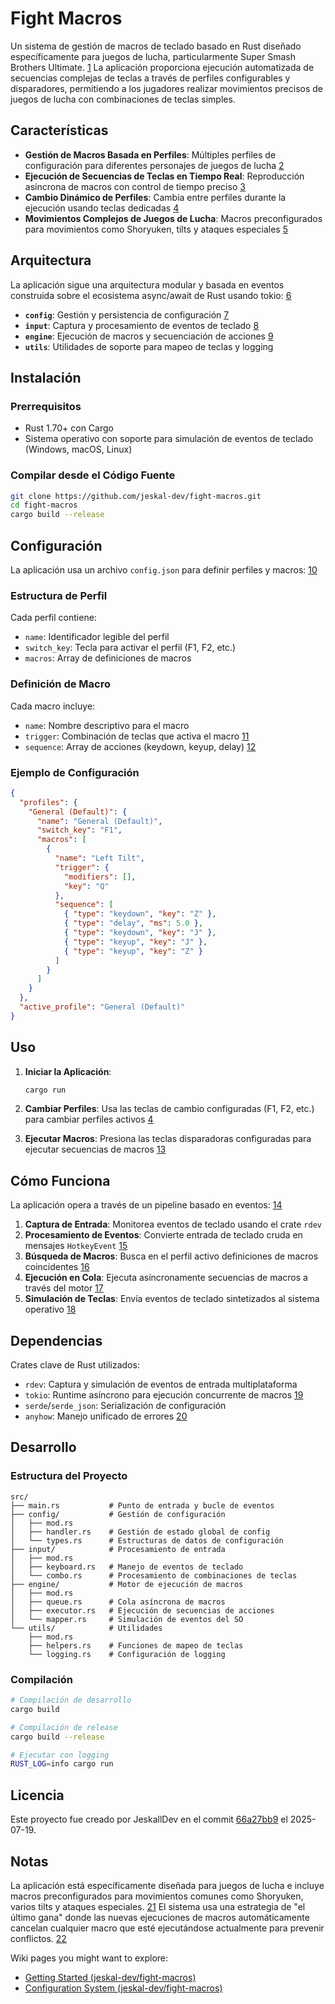 # Fight Macros

Un sistema de gestión de macros de teclado basado en Rust diseñado específicamente para juegos de lucha, particularmente Super Smash Brothers Ultimate. [1](#1-0) La aplicación proporciona ejecución automatizada de secuencias complejas de teclas a través de perfiles configurables y disparadores, permitiendo a los jugadores realizar movimientos precisos de juegos de lucha con combinaciones de teclas simples. <cite/>

## Características

- **Gestión de Macros Basada en Perfiles**: Múltiples perfiles de configuración para diferentes personajes de juegos de lucha [2](#1-1)
- **Ejecución de Secuencias de Teclas en Tiempo Real**: Reproducción asíncrona de macros con control de tiempo preciso [3](#1-2)
- **Cambio Dinámico de Perfiles**: Cambia entre perfiles durante la ejecución usando teclas dedicadas [4](#1-3)
- **Movimientos Complejos de Juegos de Lucha**: Macros preconfigurados para movimientos como Shoryuken, tilts y ataques especiales [5](#1-4)

## Arquitectura

La aplicación sigue una arquitectura modular y basada en eventos construida sobre el ecosistema async/await de Rust usando tokio: [6](#1-5)

- **`config`**: Gestión y persistencia de configuración [7](#1-6)
- **`input`**: Captura y procesamiento de eventos de teclado [8](#1-7)
- **`engine`**: Ejecución de macros y secuenciación de acciones [9](#1-8)
- **`utils`**: Utilidades de soporte para mapeo de teclas y logging <cite/>

## Instalación

### Prerrequisitos

- Rust 1.70+ con Cargo
- Sistema operativo con soporte para simulación de eventos de teclado (Windows, macOS, Linux)

### Compilar desde el Código Fuente

```bash
git clone https://github.com/jeskal-dev/fight-macros.git
cd fight-macros
cargo build --release
```

## Configuración

La aplicación usa un archivo `config.json` para definir perfiles y macros: [10](#1-9)

### Estructura de Perfil

Cada perfil contiene:

- `name`: Identificador legible del perfil
- `switch_key`: Tecla para activar el perfil (F1, F2, etc.)
- `macros`: Array de definiciones de macros

### Definición de Macro

Cada macro incluye:

- `name`: Nombre descriptivo para el macro
- `trigger`: Combinación de teclas que activa el macro [11](#1-10)
- `sequence`: Array de acciones (keydown, keyup, delay) [12](#1-11)

### Ejemplo de Configuración

```json
{
  "profiles": {
    "General (Default)": {
      "name": "General (Default)",
      "switch_key": "F1",
      "macros": [
        {
          "name": "Left Tilt",
          "trigger": {
            "modifiers": [],
            "key": "Q"
          },
          "sequence": [
            { "type": "keydown", "key": "Z" },
            { "type": "delay", "ms": 5.0 },
            { "type": "keydown", "key": "J" },
            { "type": "keyup", "key": "J" },
            { "type": "keyup", "key": "Z" }
          ]
        }
      ]
    }
  },
  "active_profile": "General (Default)"
}
```

## Uso

1. **Iniciar la Aplicación**:

   ```bash
   cargo run
   ```

2. **Cambiar Perfiles**: Usa las teclas de cambio configuradas (F1, F2, etc.) para cambiar perfiles activos [4](#1-3)

3. **Ejecutar Macros**: Presiona las teclas disparadoras configuradas para ejecutar secuencias de macros [13](#1-12)

## Cómo Funciona

La aplicación opera a través de un pipeline basado en eventos: [14](#1-13)

1. **Captura de Entrada**: Monitorea eventos de teclado usando el crate `rdev`
2. **Procesamiento de Eventos**: Convierte entrada de teclado cruda en mensajes `HotkeyEvent` [15](#1-14)
3. **Búsqueda de Macros**: Busca en el perfil activo definiciones de macros coincidentes [16](#1-15)
4. **Ejecución en Cola**: Ejecuta asíncronamente secuencias de macros a través del motor [17](#1-16)
5. **Simulación de Teclas**: Envía eventos de teclado sintetizados al sistema operativo [18](#1-17)

## Dependencias

Crates clave de Rust utilizados:

- `rdev`: Captura y simulación de eventos de entrada multiplataforma
- `tokio`: Runtime asíncrono para ejecución concurrente de macros [19](#1-18)
- `serde`/`serde_json`: Serialización de configuración
- `anyhow`: Manejo unificado de errores [20](#1-19)

## Desarrollo

### Estructura del Proyecto

```
src/
├── main.rs           # Punto de entrada y bucle de eventos
├── config/           # Gestión de configuración
│   ├── mod.rs
│   ├── handler.rs    # Gestión de estado global de config
│   └── types.rs      # Estructuras de datos de configuración
├── input/            # Procesamiento de entrada
│   ├── mod.rs
│   ├── keyboard.rs   # Manejo de eventos de teclado
│   └── combo.rs      # Procesamiento de combinaciones de teclas
├── engine/           # Motor de ejecución de macros
│   ├── mod.rs
│   ├── queue.rs      # Cola asíncrona de macros
│   ├── executor.rs   # Ejecución de secuencias de acciones
│   └── mapper.rs     # Simulación de eventos del SO
└── utils/            # Utilidades
    ├── mod.rs
    ├── helpers.rs    # Funciones de mapeo de teclas
    └── logging.rs    # Configuración de logging
```

### Compilación

```bash
# Compilación de desarrollo
cargo build

# Compilación de release
cargo build --release

# Ejecutar con logging
RUST_LOG=info cargo run
```

## Licencia

Este proyecto fue creado por JeskallDev en el commit [66a27bb9](https://github.com/jeskal-dev/fight-macros/commit/66a27bb9) el 2025-07-19. <cite/>

## Notas

La aplicación está específicamente diseñada para juegos de lucha e incluye macros preconfigurados para movimientos comunes como Shoryuken, varios tilts y ataques especiales. [21](#1-20) El sistema usa una estrategia de "el último gana" donde las nuevas ejecuciones de macros automáticamente cancelan cualquier macro que esté ejecutándose actualmente para prevenir conflictos. [22](#1-21)

Wiki pages you might want to explore:

- [Getting Started (jeskal-dev/fight-macros)](/wiki/jeskal-dev/fight-macros#2)
- [Configuration System (jeskal-dev/fight-macros)](/wiki/jeskal-dev/fight-macros#4)
